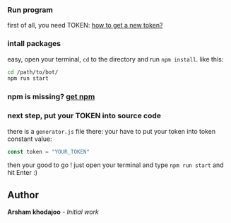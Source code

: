 ### Run program
first of all, you need TOKEN: [how to get a new token?](https://medium.com/shibinco/create-a-telegram-bot-using-botfather-and-get-the-api-token-900ba00e0f39)

### intall packages
easy, open your terminal, `cd` to the directory and run `npm install`.
like this: 
```bash
cd /path/to/bot/
npm run start
```

### npm is missing? [get npm](https://www.npmjs.com/get-npm)

### next step, put your TOKEN into source code
there is a `generator.js` file there:
your have to put your token into token constant value:
```javascript
const token = "YOUR_TOKEN"
```
then your good to go ! just open your terminal and type `npm run start` and hit Enter :)

## Author 
**Arsham khodajoo** - *Initial work*
